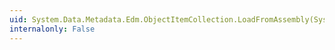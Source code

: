 ```yaml
---
uid: System.Data.Metadata.Edm.ObjectItemCollection.LoadFromAssembly(System.Reflection.Assembly,System.Data.Metadata.Edm.EdmItemCollection)
internalonly: False
---
```

